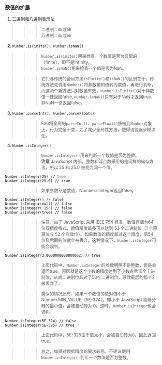 ### 数值的扩展

1. 二进制和八进制表示法  
>>>二进制：`0b`或`0B`  
>>>八进制：`0o`或`0O`  

2. `Number.isFinite()`、`Number.isNaN()`
>>>`Number.isFinite()`用来检查一个数值是否为有限的（finite），即不是Infinity。  
`Number.isNaN()`用来检查一个值是否为NaN。  

>>>它们与传统的全局方法`isFinite()`和`isNaN()`的区别在于，传统方法先调用`Number()`将非数值的值转为数值，再进行判断，而这两个新方法只对数值有效，`Number.isFinite()`对于非数值一律返回false, `Number.isNaN()`只有对于NaN才返回true，非NaN一律返回false。  

3. `Number.parseInt()`、`Number.parseFloat()`  
>>>ES6将全局的`parseInt()`、`parseFloat()`移植到`Number`对象上，行为完全不变，为了减少全局性方法，使得语言逐步模块化。

4. `Number.isInteger()`  
>>>`Number.isInteger()`用来判断一个数值是否为整数。  
>>>**注意**
>>>JavaScript 内部，整数和浮点数采用的是同样的储存方法，所以 25 和 25.0 被视为同一个值。 
 
```
Number.isInteger(25) // true
Number.isInteger(25.0) // true
```
>>>如果参数不是数值，Number.isInteger返回false。
```
Number.isInteger() // false
Number.isInteger(null) // false
Number.isInteger('15') // false
Number.isInteger(true) // false
```
>>>注意，由于 JavaScript 采用 IEEE 754 标准，数值存储为64位双精度格式，数值精度最多可以达到 53 个二进制位（1 个隐藏位与 52 个有效位）。如果数值的精度超过这个限度，第54位及后面的位就会被丢弃，这种情况下，```Number.isInteger```可能会误判。
```
Number.isInteger(3.0000000000000002) // true
```
>>>上面代码中，```Number.isInteger```的参数明明不是整数，但是会返回true。原因就是这个小数的精度达到了小数点后16个十进制位，转成二进制位超过了53个二进制位，导致最后的那个2被丢弃了。

>>>类似的情况还有，如果一个数值的绝对值小于Number.MIN_VALUE（5E-324），即小于 JavaScript 能够分辨的最小值，会被自动转为 0。这时，```Number.isInteger```也会误判。
```
Number.isInteger(5E-324) // false
Number.isInteger(5E-325) // true
```
>>>上面代码中，5E-325由于值太小，会被自动转为0，因此返回true。

>>>总之，如果对数据精度的要求较高，不建议使用```Number.isInteger()```判断一个数值是否为整数。